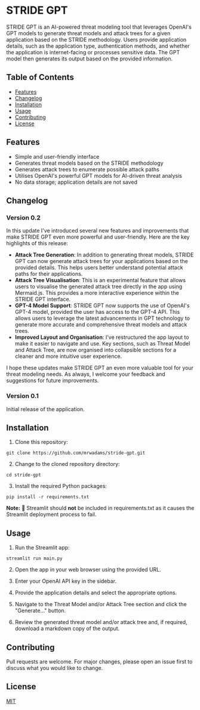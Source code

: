 # STRIDE GPT

STRIDE GPT is an AI-powered threat modeling tool that leverages OpenAI's GPT models to generate threat models and attack trees for a given application based on the STRIDE methodology. Users provide application details, such as the application type, authentication methods, and whether the application is internet-facing or processes sensitive data. The GPT model then generates its output based on the provided information.

## Table of Contents
- [Features](#features)
- [Changelog](#changelog)
- [Installation](#installation)
- [Usage](#usage)
- [Contributing](#contributing)
- [License](#license)

## Features
- Simple and user-friendly interface
- Generates threat models based on the STRIDE methodology
- Generates attack trees to enumerate possible attack paths
- Utilises OpenAI's powerful GPT models for AI-driven threat analysis
- No data storage; application details are not saved

## Changelog

### Version 0.2

In this update I've introduced several new features and improvements that make STRIDE GPT even more powerful and user-friendly. Here are the key highlights of this release:

- **Attack Tree Generation**: In addition to generating threat models, STRIDE GPT can now generate attack trees for your applications based on the provided details. This helps users better understand potential attack paths for their applications.
- **Attack Tree Visualisation**: This is an experimental feature that allows users to visualise the generated attack tree directly in the app using Mermaid.js. This provides a more interactive experience within the STRIDE GPT interface.
- **GPT-4 Model Support**: STRIDE GPT now supports the use of OpenAI's GPT-4 model, provided the user has access to the GPT-4 API. This allows users to leverage the latest advancements in GPT technology to generate more accurate and comprehensive threat models and attack trees.
- **Improved Layout and Organisation**: I've restructured the app layout to make it easier to navigate and use. Key sections, such as Threat Model and Attack Tree, are now organised into collapsible sections for a cleaner and more intuitive user experience.

I hope these updates make STRIDE GPT an even more valuable tool for your threat modeling needs. As always, I welcome your feedback and suggestions for future improvements.

### Version 0.1

Initial release of the application.

## Installation

1. Clone this repository:

```
git clone https://github.com/mrwadams/stride-gpt.git
```

2. Change to the cloned repository directory:

```
cd stride-gpt
```

3. Install the required Python packages:

```
pip install -r requirements.txt
```

**Note:** 📝 Streamlit should **not** be included in requirements.txt as it causes the Streamlit deployment process to fail.

## Usage

1. Run the Streamlit app:

```
streamlit run main.py
```

2. Open the app in your web browser using the provided URL.

3. Enter your OpenAI API key in the sidebar.

4. Provide the application details and select the appropriate options.

5. Navigate to the Threat Model and/or Attack Tree section and click the "Generate..." button.

6. Review the generated threat model and/or attack tree and, if required, download a markdown copy of the output.

## Contributing

Pull requests are welcome. For major changes, please open an issue first to discuss what you would like to change.

## License

[MIT](https://choosealicense.com/licenses/mit/)